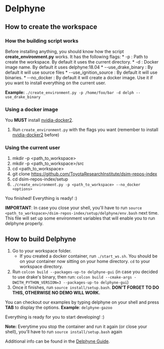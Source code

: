 # Delphyne

## How to create the workspace

### How the building script works

Before installing anything, you should know how the script **create_environment.py** works. It has the following flags:
    * -p <path> : Path to create the workspace. By default it uses the current directory.
    * -d <name> : Docker image name. By default it uses delphyne:18.04
    * --use_drake_binary : By default it will use source files
    * --use_ignition_source : By default it will use binaries.
    * --no_docker : By default it will create a docker image. Use it if you want to install everything on the current user.

**Example:** `./create_environment.py -p /home/foo/bar -d delph --use_drake_binary`

### Using a docker image

You **MUST** install [nvidia-docker2](https://github.com/nvidia/nvidia-docker/wiki/Installation-(version-2.0)).

1. Run `create_environment.py` with the flags you want (remember to install [nvidia-docker2](https://github.com/nvidia/nvidia-docker/wiki/Installation-(version-2.0)) before)

### Using the current user

1. mkdir -p <path_to_workspace>
2. mkdir -p <path_to_workspace>/src
3. cd <path_to_workspace>
4. git clone https://github.com/ToyotaResearchInstitute/dsim-repos-index
5. cd dsim-repos-index/setup
6. `./create_environment.py -p <path_to_workspace> --no_docker <options>` 

You finished! Everything is ready! :)

**IMPORTANT**: In case you close your shell, you'll have to run `source <path_to_workspace>/dsim-repos-index/setup/delphyne/env.bash` next time. This file will set up some environment variables that will enable you to run delphyne properly.

## How to build Delphyne

1. Go to your workspace folder. 
    - If you created a docker container, run `./start_ws.sh`. You should be on your container now sitting on your home directory. `cd` to your workspace directory.
2. Run `colcon build --packages-up-to delphyne-gui` (in case you decided to use drake's binary, then run: `colcon build --cmake-args -DWITH_PYTHON_VERSION=3 --packages-up-to delphyne-gui`)
3. Once it finishes, run `source install/setup.bash`. **DON'T FORGET TO DO THIS, OTHERWISE NO DEMO WILL WORK.**

You can checkout our examples by typing delphyne on your shell and press **TAB** to display the options.
**Example**: `delphyne-gazoo`

Everything is ready for you to start developing! :)

**Note:** Everytime you stop the container and run it again (or close your shell), you'll have to run `source install/setup.bash` again

Additional info can be found in the [Delphyne Guide](https://docs.google.com/document/d/1tQ9vDp084pMuHjYmtScLB3F1tdr4iP9w7_OTcoSM1zQ).

